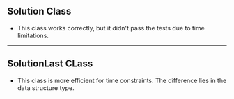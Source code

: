 ## Solution Class

- This class works correctly, but it didn't pass the tests due to time limitations.

---
## SolutionLast CLass

- This class is more efficient for time constraints. The difference lies in the data structure type.
